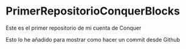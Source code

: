 # PrimerRepositorioConquerBlocks
Este es el primer repositorio de mi cuenta de Conquer

Esto lo he añadido para mostrar como hacer un commit desde Github

